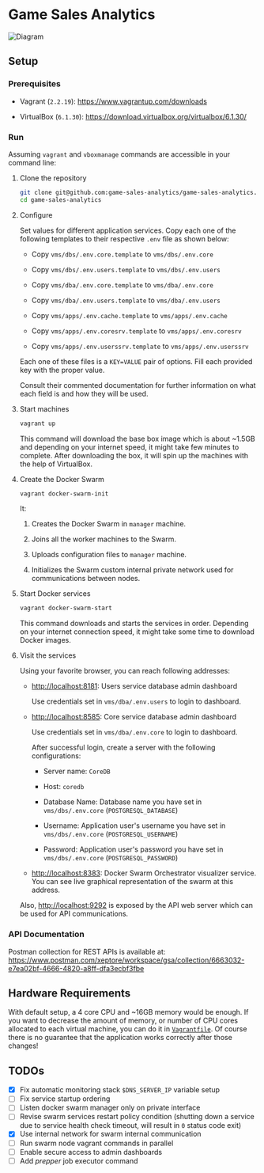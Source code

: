 # Game Sales Analytics

![Diagram](diagram.png)

## Setup

### Prerequisites

- Vagrant (`2.2.19`): <https://www.vagrantup.com/downloads>

- VirtualBox (`6.1.30`): <https://download.virtualbox.org/virtualbox/6.1.30/>

### Run

Assuming `vagrant` and `vboxmanage` commands are accessible in your command line:

1. Clone the repository

   ```sh
   git clone git@github.com:game-sales-analytics/game-sales-analytics.git game-sales-analytics
   cd game-sales-analytics
   ```

2. Configure

   Set values for different application services. Copy each one of the following templates to their respective `.env` file as shown below:

   - Copy `vms/dbs/.env.core.template` to `vms/dbs/.env.core`

   - Copy `vms/dbs/.env.users.template` to `vms/dbs/.env.users`

   - Copy `vms/dba/.env.core.template` to `vms/dba/.env.core`

   - Copy `vms/dba/.env.users.template` to `vms/dba/.env.users`

   - Copy `vms/apps/.env.cache.template` to `vms/apps/.env.cache`

   - Copy `vms/apps/.env.coresrv.template` to `vms/apps/.env.coresrv`

   - Copy `vms/apps/.env.userssrv.template` to `vms/apps/.env.userssrv`

   Each one of these files is a `KEY=VALUE` pair of options. Fill each provided key with the proper value.

   Consult their commented documentation for further information on what each field is and how they will be used.

3. Start machines

   ```sh
   vagrant up
   ```

   This command will download the base box image which is about ~1.5GB and depending on your internet speed, it might take few minutes to complete. After downloading the box, it will spin up the machines with the help of VirtualBox.

4. Create the Docker Swarm

   ```sh
   vagrant docker-swarm-init
   ```

   It:

   1. Creates the Docker Swarm in `manager` machine.

   2. Joins all the worker machines to the Swarm.

   3. Uploads configuration files to `manager` machine.

   4. Initializes the Swarm custom internal private network used for communications between nodes.

5. Start Docker services

   ```sh
   vagrant docker-swarm-start
   ```

   This command downloads and starts the services in order. Depending on your internet connection speed, it might take some time to download Docker images.

6. Visit the services

   Using your favorite browser, you can reach following addresses:

   - <http://localhost:8181>: Users service database admin dashboard

     Use credentials set in `vms/dba/.env.users` to login to dashboard.

   - <http://localhost:8585>: Core service database admin dashboard

     Use credentials set in `vms/dba/.env.core` to login to dashboard.

     After successful login, create a server with the following configurations:

     - Server name: `CoreDB`

     - Host: `coredb`

     - Database Name: Database name you have set in `vms/dbs/.env.core` (`POSTGRESQL_DATABASE`)

     - Username: Application user's username you have set in `vms/dbs/.env.core` (`POSTGRESQL_USERNAME`)

     - Password: Application user's password you have set in `vms/dbs/.env.core` (`POSTGRESQL_PASSWORD`)

   - <http://localhost:8383>: Docker Swarm Orchestrator visualizer service. You can see live graphical representation of the swarm at this address.

   Also, <http://localhost:9292> is exposed by the API web server which can be used for API communications.

### API Documentation

Postman collection for REST APIs is available at: <https://www.postman.com/xeptore/workspace/gsa/collection/6663032-e7ea02bf-4666-4820-a8ff-dfa3ecbf3fbe>

## Hardware Requirements

With default setup, a 4 core CPU and ~16GB memory would be enough. If you want to decrease the amount of memory, or number of CPU cores allocated to each virtual machine, you can do it in [`Vagrantfile`]('./../Vagrantfile). Of course there is no guarantee that the application works correctly after those changes!

## TODOs

- [x] Fix automatic monitoring stack `$DNS_SERVER_IP` variable setup
- [ ] Fix service startup ordering
- [ ] Listen docker swarm manager only on private interface
- [ ] Revise swarm services restart policy condition (shutting down a service due to service health check timeout, will result in `0` status code exit)
- [x] Use internal network for swarm internal communication
- [ ] Run swarm node vagrant commands in parallel
- [ ] Enable secure access to admin dashboards
- [ ] Add _prepper_ job executor command
